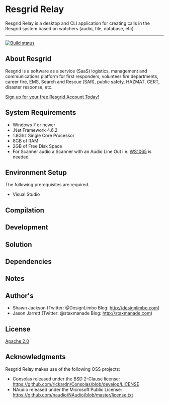 Resgrid Relay
===========================

Resgrid Relay is a desktop and CLI application for creating calls in the Resgrid system based on watchers (audio, file, database, etc).

*********

[![Build status](https://ci.appveyor.com/api/projects/status/github/resgrid/relay?svg=true)](https://ci.appveyor.com/api/projects/status/github/resgrid/relay)

About Resgrid
-------------
Resgrid is a software as a service (SaaS) logistics, management and communications platform for first responders, volunteer fire departments, career fire, EMS, Search and Rescue (SAR), public safety, HAZMAT, CERT, disaster response, etc.

[Sign up for your free Resgrid Account Today!](https://resgrid.com)

## System Requirements ##

* Windows 7 or newer
* .Net Framework 4.6.2
* 1.8Ghz Single Core Processor
* 8GB of RAM
* 2GB of Free Disk Space
* For Scanner audio a Scanner with an Audio Line Out i.e. [WS1065](https://amzn.to/2Kuck8k) is needed

## Environment Setup ##

The following prerequisites are required.

* Visual Studio


## Compilation ##



## Development ##



## Solution ##



## Dependencies ##


## Notes ##


## Author's ##
* Shawn Jackson (Twitter: @DesignLimbo Blog: http://designlimbo.com)
* Jason Jarrett (Twitter: @staxmanade Blog: http://staxmanade.com)

## License ##
[Apache 2.0](https://www.apache.org/licenses/LICENSE-2.0)

## Acknowledgments

Resgrid Relay makes use of the following OSS projects:

- Consolas released under the BSD 2-Clause license: https://github.com/rickardn/Consolas/blob/develop/LICENSE
- NAudio released under the Microsoft Public License: https://github.com/naudio/NAudio/blob/master/license.txt